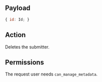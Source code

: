 ## Payload
```js
{ id: Id; }
```

## Action
Deletes the submitter.

## Permissions
The request user needs `can_manage_metadata`.
